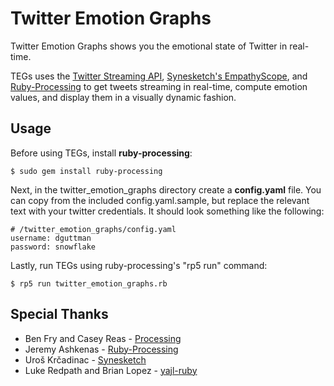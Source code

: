 Twitter Emotion Graphs
======================

Twitter Emotion Graphs shows you the emotional state of Twitter in real-time.

TEGs uses the [Twitter Streaming API][1], [Synesketch's EmpathyScope][2], and [Ruby-Processing][3] to get tweets streaming in real-time, compute emotion values, and display them in a visually dynamic fashion.

Usage
-----

Before using TEGs, install **ruby-processing**:

    $ sudo gem install ruby-processing

Next, in the twitter_emotion_graphs directory create a **config.yaml** file. You can copy from the included config.yaml.sample, but replace the relevant text with your twitter credentials. It should look something like the following:

    # /twitter_emotion_graphs/config.yaml
    username: dguttman
    password: snowflake

Lastly, run TEGs using ruby-processing's "rp5 run" command:

    $ rp5 run twitter_emotion_graphs.rb
    
Special Thanks
--------------

* Ben Fry and Casey Reas - [Processing][5]
* Jeremy Ashkenas - [Ruby-Processing][3]
* Uroš Krčadinac - [Synesketch][2]
* Luke Redpath and Brian Lopez - [yajl-ruby][4]

  
[1]:http://apiwiki.twitter.com/Streaming-API-Documentation
[2]:http://www.synesketch.krcadinac.com/
[3]:http://wiki.github.com/jashkenas/ruby-processing/
[4]:http://github.com/brianmario/yajl-ruby
[5]:http://processing.org